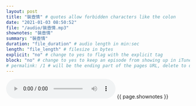 ```yaml
---
layout: post
title: "裝壺情" # quotes allow forbidden characters like the colon
date: "2021-01-03 08:50:52"
file: "/audio/裝壺情.mp3"
shownotes: "裝壺情"
summary: "裝壺情"
duration: "file_duration" # audio length in min:sec
length: "file_length" # filesize in bytes
explicit: "no" # change to yes to flag with the explicit tag
block: "no" # change to yes to keep an episode from showing up in iTunes
# permalink: /1 # will be the ending part of the pages URL, delete to default to the title
---
```


<audio controls>
<source src="{{site.url}}{{site.baseurl}}{{ page.file }}" type="audio/x-mp3">
Your browser does not support the audio element.
</audio>
{{ page.shownotes }}
